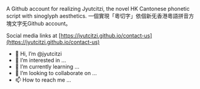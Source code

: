 A Github account for realizing Jyutcitzi, the novel HK Cantonese phonetic script with sinoglyph aesthetics.
一個實現「粵切字」依個新旡香港粵語拼音方塊文字旡Github account。

Social media links at [https://jyutcitzi.github.io/contact-us](https://jyutcitzi.github.io/contact-us)

- 👋 Hi, I’m @jyutcitzi
- 👀 I’m interested in ...
- 🌱 I’m currently learning ...
- 💞️ I’m looking to collaborate on ...
- 📫 How to reach me ...

<!---
jyutcitzi/jyutcitzi is a ✨ special ✨ repository because its `README.md` (this file) appears on your GitHub profile.
You can click the Preview link to take a look at your changes.
--->
